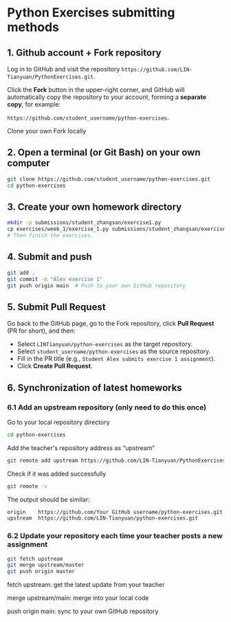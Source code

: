 # Python Exercises submitting methods

## 1. Github account + Fork repository
Log in to GitHub and visit the repository `https://github.com/LIN-Tianyuan/PythonExercises.git`.

Click the **Fork** button in the upper-right corner, and GitHub will automatically copy the repository to your account, forming a **separate copy**, for example:

`https://github.com/student_username/python-exercises`.

Clone your own Fork locally

## 2. Open a terminal (or Git Bash) on your own computer
```bash
git clone https://github.com/student_username/python-exercises.git
cd python-exercises
```
## 3. Create your own homework directory
```bash
mkdir -p submissions/student_zhangsan/exercise1.py
cp exercises/week_1/exercise_1.py submissions/student_zhangsan/exercise1/
# Then finish the exercises.
```
## 4. Submit and push
```bash
git add .
git commit -m "Alex exercise 1"
git push origin main  # Push to your own GitHub repository
```
## 5. Submit Pull Request
Go back to the GitHub page, go to the Fork repository, click **Pull Request** (PR for short), and then:

- Select `LINTianyuan/python-exercises` as the target repository.
- Select `student_username/python-exercises` as the source repository.
- Fill in the PR title (e.g., `Student Alex submits exercise 1 assignment`).
- Click **Create Pull Request**.

## 6. Synchronization of latest homeworks
### 6.1 Add an upstream repository (only need to do this once)
Go to your local repository directory
```bash
cd python-exercises
```
Add the teacher's repository address as “upstream”
```bash
git remote add upstream https://github.com/LIN-Tianyuan/PythonExercises.git
```
Check if it was added successfully
```bash
git remote -v
```
The output should be similar:
```bash
origin    https://github.com/Your GitHub username/python-exercises.git
upstream  https://github.com/LIN-Tianyuan/python-exercises.git
```
### 6.2 Update your repository each time your teacher posts a new assignment
```bash
git fetch upstream
git merge upstream/master
git push origin master
```
fetch upstream: get the latest update from your teacher

merge upstream/main: merge into your local code

push origin main: sync to your own GitHub repository